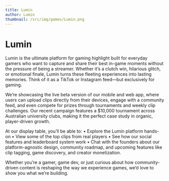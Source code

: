 ```yaml
---
title: Lumin
author: Lumin
thumbnail: /src/img/games/Lumin.png
---
```


# Lumin

Lumin is the ultimate platform for gaming highlight built for everyday gamers who want to capture and share their best in-game moments without the pressure of being a streamer. Whether it’s a clutch win, hilarious glitch, or emotional finale, Lumin turns these fleeting experiences into lasting memories. Think of it as a TikTok or Instagram feed—but exclusively for gaming.

We’re showcasing the live beta version of our mobile and web app, where users can upload clips directly from their devices, engage with a community feed, and even compete for prizes through tournaments and weekly clip challenges. Our recent campaign features a $10,000 tournament across Australian university clubs, making it the perfect case study in organic, player-driven growth.

At our display table, you’ll be able to:
	•	Explore the Lumin platform hands-on
	•	View some of the top clips from real players
	•	See how our social features and leaderboard system work
	•	Chat with the founders about our platform-agnostic design, community roadmap, and upcoming features like clip tagging, game discovery, and creator monetization.

Whether you’re a gamer, game dev, or just curious about how community-driven content is reshaping the way we experience games, we’d love to show you what we’re building.

<br>
